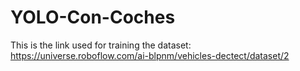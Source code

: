 # YOLO-Con-Coches

This is the link used for training the dataset: https://universe.roboflow.com/ai-blpnm/vehicles-dectect/dataset/2

